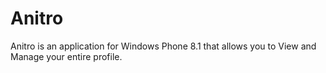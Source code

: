 # Anitro
Anitro is an application for Windows Phone 8.1 that allows you to View and Manage your entire profile.
